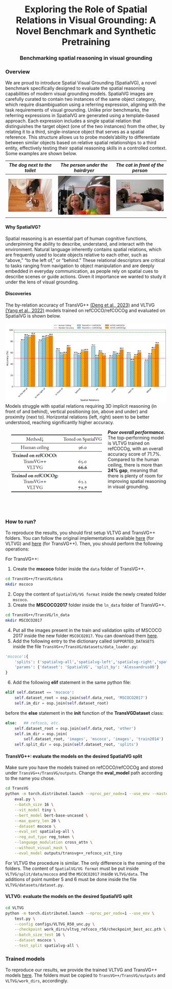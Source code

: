 <p align="center">
  <h1 align="center">Exploring the Role of Spatial Relations in Visual Grounding: A Novel Benchmark and Synthetic Pretraining </h1>
  <h3 align="center">Benchmarking spatial reasoning in visual grounding</h3>
</p>

### Overview

We are proud to introduce Spatial Visual Grounding (SpatialVG), a novel benchmark specifically designed to evaluate the spatial reasoning capabilities of modern visual grounding models.
SpatialVG images are carefully curated to contain two instances of the same object category,
which require disambiguation using a referring expression, aligning with the task requirements
of visual grounding. Unlike prior benchmarks, the referring expressions in SpatialVG are generated using a template-based approach. Each expression includes a single spatial relation that distinguishes the target object (one of the two instances) from the other, by relating it to a third, single-instance object that serves as a spatial reference. This structure allows us to probe models’ability to differentiate between similar objects based on relative spatial relationships to a third entity, effectively testing their spatial reasoning skills in a controlled context. Some examples are shown below.

_The dog next to the toilet_   |  _The person under the hairdryer_ | _The cat in front of the person_
:-------------------------:|:-------------------------:|:-------------------------:
![](docs/spatialvg_nextto.jpg)  |  ![](docs/spatialvg_under.jpg) |   ![](docs/spatialvg_infrontof.jpg)

#### Why SpatialVG?
Spatial reasoning is an essential part of human cognitive functions, underpinning the ability
to describe, understand, and interact with the environment. Natural language inherently contains
spatial relations, which are frequently used to locate objects relative to each other, such as
“above,” “to the left of,” or “behind.” These relational descriptors are critical to tasks ranging from navigation to object manipulation and are deeply embedded in everyday communication,
as people rely on spatial cues to describe scenes or guide actions. Given it importance we wanted to study it under the lens of visual grounding.

#### Discoveries
The by-relation accuracy of TransVG++ [(Deng et al., 2023)](https://doi.org/10.1109/TPAMI.2023.3296823) and VLTVG [(Yang et al., 2022)](https://doi.org/10.1109/CVPR52688.2022.00928) models trained on refCOCO/refCOCOg and evaluated on SpatialVG is shown below.

![](docs/accuracy_sprels.jpg)
Models struggle with spatial relations requiring 3D implicit reasoning (in front of and behind), vertical positioning (on, above and under) and proximity (next to). Horizontal relations (left, right) seem to be better understood, reaching significantly higher accuracy.

<img align="left" width="300" style="padding: 10px;" src="docs/spatial_reasoning_table.png"> 

**_Poor overall performance_.** The top-performing model is VLTVG trained on refCOCOg, with an overall accuracy score of 71.7%. Compared to the human ceiling, there is more than **24% gap**, meaning that there is plenty of room for improving spatial reasoning in visual grounding.
<br><br><br><br><br>

### How to run?

To reproduce the results, you should first setup VLTVG and TransVG++ folders. You can follow the original implementations available [here](https://github.com/djiajunustc/TransVG) (for VLTVG) and [here](https://github.com/yangli18/VLTVG) (for TransVG++). Then, you should perform the following operations:

For TransVG++:

1. Create the **mscoco** folder inside the ``data`` folder of TransVG++.
```bash
cd TransVG++/TransVG/data
mkdir mscoco
```
2. Copy the content of ``SpatialVG/VG format`` inside the newly created folder ``mscoco``.
3. Create the **MSCOCO2017** folder inside the ``ln_data`` folder of TransVG++.
```bash
cd TransVG++/TransVG/ln_data
mkdir MSCOCO2017
```
4. Put all the images present in the train and validation splits of MSCOCO 2017 inside the new folder ``MSCOCO2017``. You can download them [here](https://cocodataset.org/#download).
5. Add the following entry to the dictionary called ``SUPPORTED_DATASETS`` inside the file ``TransVG++/TransVG/datasets/data_loader.py``:
```python
'mscoco':{
    'splits': ('spatialvg-all','spatialvg-left','spatialvg-right','spatialvg-front','spatialvg-behind','spatialvg-on','spatialvg-under','spatialvg-next','spatialvg-above'),
    'params': {'dataset': 'SpatialVG', 'split_by': 'Alessandrus00'}
}
```
6. Add the following **elif** statement in the same python file:

```python
elif self.dataset == 'mscoco':
    self.dataset_root = osp.join(self.data_root, 'MSCOCO2017')
    self.im_dir = osp.join(self.dataset_root)
```
before the **else** statement in the **init** function of the **TransVGDataset** class:

```python
else:   ## refcoco, etc.
    self.dataset_root = osp.join(self.data_root, 'other')
    self.im_dir = osp.join(
        self.dataset_root, 'images', 'mscoco', 'images', 'train2014')
    self.split_dir = osp.join(self.dataset_root, 'splits')

```

#### TransVG++: evaluate the models on the desired SpatialVG split
Make sure you have the models trained on refCOCO/refCOCOg and stored under ``TransVG++/TransVG/outputs``. Change the **eval_model** path according to the name you chose.
``` bash
cd TransVG
python -m torch.distributed.launch --nproc_per_node=1 --use_env --master_port 47770 \
    eval.py \
    --batch_size 16 \
    --vit_model tiny \
    --bert_model bert-base-uncased \
    --max_query_len 20 \
    --dataset mscoco \
    --eval_set spatialvg-all \
    --reg_out_type reg_token \
    --language_modulation cross_attn \
    --without_visual_mask \
    --eval_model outputs/transvg++_refcoco_vit_tiny
```

For VLTVG the procedure is similar. The only difference is the naming of the folders. The content of ``SpatialVG/VG format`` must be put inside ``VLTVG/split/data/mscoco`` and the ``MSCOCO2017`` inside ``VLTVG/data``. The additions of point number 5 and 6 must be done inside the file ``VLTVG/datasets/dataset.py``.

#### VLTVG: evaluate the models on the desired SpatialVG split
```bash
cd VLTVG
python -m torch.distributed.launch --nproc_per_node=1 --use_env \
    test.py \
    --config configs/VLTVG_R50_unc.py \
    --checkpoint work_dirs/vltvg_refcoco_r50/checkpoint_best_acc.pth \
    --batch_size_test 16 \
    --dataset mscoco \
    --test_split spatialvg-all \
```

### Trained models

To reproduce our results, we provide the trained VLTVG and TransVG++ models [here](https://drive.google.com/drive/folders/1gmipselyfDHZle_sGAKd4gQhWC7uKbEp?usp=sharing). The folders must be copied to ``TransVG++/TransVG/outputs`` and ``VLTVG/work_dirs``, accordingly.